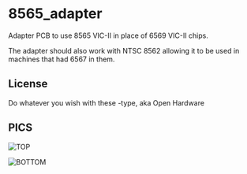 # 8565_adapter
Adapter PCB to use 8565 VIC-II in place of 6569 VIC-II chips.

The adapter should also work with NTSC 8562 allowing it to be used in machines that had 6567 in them.

## License
Do whatever you wish with these -type, aka Open Hardware

## PICS

![TOP](https://raw.githubusercontent.com/Jartza/8565_adapter/master/img/top.svg)

![BOTTOM](https://raw.githubusercontent.com/Jartza/8565_adapter/master/img/bottom.svg)
